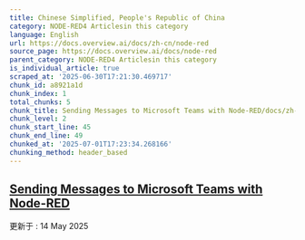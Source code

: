 ```yaml
---
title: Chinese Simplified, People's Republic of China
category: NODE-RED4 Articlesin this category
language: English
url: https://docs.overview.ai/docs/zh-cn/node-red
source_page: https://docs.overview.ai/docs/node-red
parent_category: NODE-RED4 Articlesin this category
is_individual_article: true
scraped_at: '2025-06-30T17:21:30.469717'
chunk_id: a8921a1d
chunk_index: 1
total_chunks: 5
chunk_title: Sending Messages to Microsoft Teams with Node-RED/docs/zh-cn/sending-messages-to-microsoft-teams-
chunk_level: 2
chunk_start_line: 45
chunk_end_line: 49
chunked_at: '2025-07-01T17:23:34.268166'
chunking_method: header_based
---
```


## [Sending Messages to Microsoft Teams with Node-RED](/docs/zh-cn/sending-messages-to-microsoft-teams-with-node-red)

更新于 : 14 May 2025
